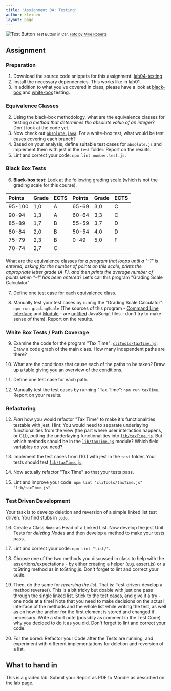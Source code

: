 ```yaml
---
title: 'Assignment 04: Testing'
author: kleinen
layout: page
---
```

![Test Button](../images/test-button.jpg)
<small class = "float-right">Test Button in Car. [Foto by Mike Roberts](https://www.flickr.com/photos/cosmic_spanner/3766667411)</small>

## Assignment

### Preparation
1. Download the source code snippets for this assignment: [lab04-testing](https://gl-imi.f4.htw-berlin.de/info3-code-stubs-and-samples/lab04-testing)
2. Install the necessary dependencies. This works like in lab01.
3. In addition to what you've covered in class, please have a look at [black-box][1] and [white-box][2] testing.

### Equivalence Classes
2. Using the black-box methodology, what are the equivalence classes for testing *a method that determines the absolute value of an integer*? Don't look at the code yet.
3. Now check out [`absolute.java`](https://gl-imi.f4.htw-berlin.de/info3-code-stubs-and-samples/lab04-testing/lib/number.js). For a white-box test, what would be test cases covering each branch? 
4. Based on your analysis, define suitable test cases for `absolute.js` and implement them with jest in the `test` folder. Report on the results. 
5. Lint and correct your code: `npm lint number.test.js`.

### Black Box Tests
6. **Black-box test**: Look at the following grading scale (which is not the grading scale for this course). 

| Points | Grade | ECTS | Points | Grade | ECTS |
|:-------|:------|:-----|:-------|:------|:-----|
| 95-100 | 1,0   | A    | 65-69  | 3,0   | C    |
| 90-94  | 1,3   | A    | 60-64  | 3,3   | C    |
| 85-89  | 1,7   | B    | 55-59  | 3,7   | D    |
| 80-84  | 2,0   | B    | 50-54  | 4,0   | D    |
| 75-79  | 2,3   | B    | 0-49   | 5,0   | F    |
| 70-74  | 2,7   | C    |        |       |      |

What are the equivalence classes for *a program that loops until a "-1"  is entered, asking for the number of points on this scale; prints the appropriate letter grade (A-F), and then prints the average number of points when "-1" has been entered*? Let's call this program "Grading Scale Calculator"

7. Define one test case for each equivalence class. 

8. Manually test your test cases by runnig the "Grading Scale Calculator": `npm run gradingScale` (The sources of this program - [Command Line Interface](https://gl-imi.f4.htw-berlin.de/info3-code-stubs-and-samples/lab04-testing/cliTools/gradingScale.js) and [Module](https://gl-imi.f4.htw-berlin.de/info3-code-stubs-and-samples/lab04-testing/lib/gradingScale.js) - are [uglified](https://www.npmjs.com/package/uglify-es) JavaScript files - don't try to make sense of them). Report on the results.

### White Box Tests / Path Coverage
9. Examine the code for the program "Tax Time": [`cliTools/taxTime.js`](https://gl-imi.f4.htw-berlin.de/info3-code-stubs-and-samples/lab04-testing/cliTools/taxTime.js). Draw a code graph of the main class. How many independent paths are there? 

9. What are the conditions that cause each of the paths to be taken? Draw up a table giving you an overview of the conditions. 

10. Define one test case for each path. 

11. Manually test the test cases by running "Tax Time": `npm run taxTime`. Report on your results.

### Refactoring
12. *Plan* how you would refactor "Tax Time" to make it's functionalities testable with jest. Hint: You would need to separate underlaying functionalities from the view (the part where user interaction happens, or CLI), putting the underlaying functionalities into [`lib/taxTime.js`](https://gl-imi.f4.htw-berlin.de/info3-code-stubs-and-samples/lab04-testing/lib/taxTime.js). But which methods should be in the [`lib/taxTime.js`](https://gl-imi.f4.htw-berlin.de/info3-code-stubs-and-samples/lab04-testing/lib/taxTime.js) module? Which field variables do you need?

13. Implement the test cases from (10.) with jest in the `test` folder. Your tests should test  [`lib/taxTime.js`](https://gl-imi.f4.htw-berlin.de/info3-code-stubs-and-samples/lab04-testing/lib/taxTime.js).

14. Now actually refactor "Tax Time" so that your tests pass.

15. Lint and improve your code: `npm lint "cliTools/taxTime.js" "lib/taxTime.js"`.

### Test Driven Development
Your task is to develop deletion and reversion of a simple linked list test driven. You find stubs in [`todo`](https://gl-imi.f4.htw-berlin.de/info3-code-stubs-and-samples/lab04-testing/lib/taxTime.js).

16. Create a Class `Node` as Head of a Linked List. Now develop the jest Unit Tests for *deleting Nodes* and then develop a method to make your tests pass.

17. Lint and correct your code: `npm lint "list/"`.

18. Choose one of the two methods you discussed in class to help with the assertions/expectations - by either creating a helper (e.g. assert.js) or a toString method as in toString.js. Don't forget to lint and correct your code.

18. Then, do the same for *reversing the list*. That is: Test-driven-develop a method reverse(). This is a bit tricky but doable with just one pass through the single linked list. Stick to the test cases, and give it a try - one node at a time! Note that you need to make decisions on the actual interface of the methods and the whole list while writing the test, as well as on how the anchor for the first element is stored and changed if necessary. Write a short note (possibly as comment in the Test Code) why you decided to do it as you did. Don't forget to lint and correct your code.

19. For the bored: Refactor your Code after the Tests are running, and experiment with different implementations for deletion and reversion of a list.

## What to hand in
This is a graded lab. Submit your Report as PDF to Moodle as described on the lab page.

[1]: http://en.wikipedia.org/wiki/Black_box_testing
[2]: http://en.wikipedia.org/wiki/White_box_testing
